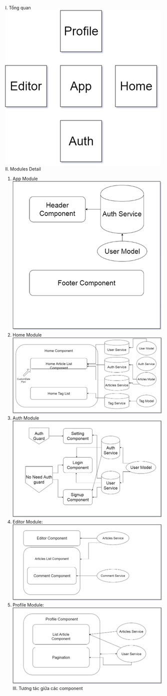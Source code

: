 I. Tổng quan
![alt text](https://github.com/xhieu94/Image/blob/master/Modules.png)
II. Modules Detail
1. App Module
![alt text](https://github.com/xhieu94/Image/blob/master/AppModule.png)
2. Home Module
![alt text](https://github.com/xhieu94/Image/blob/master/HomeModule.png)
3. Auth Module
![alt text](https://github.com/xhieu94/Image/blob/master/AuthModule.png)
4. Editor Module:
![alt text](https://github.com/xhieu94/Image/blob/master/EditorModule.png)
5. Profile Module:
![alt text](https://github.com/xhieu94/Image/blob/master/ProfileModule.png)
III. Tương tác giữa các component

 
